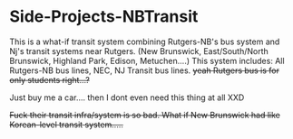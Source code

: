 # Side-Projects-NBTransit
This is a what-if transit system combining Rutgers-NB's bus system and Nj's transit systems near Rutgers. (New Brunswick, East/South/North Brunswick, Highland Park, Edison, Metuchen....)
This system includes: All Rutgers-NB bus lines, NEC, NJ Transit bus lines.
~~yeah Rutgers bus is for only students right...?~~

Just buy me a car.... then I dont even need this thing at all XXD

~~Fuck their transit infra/system is so bad. What if New Brunswick had like Korean-level transit system.....~~

